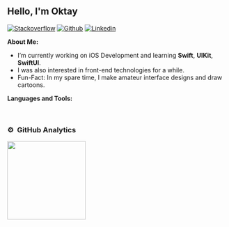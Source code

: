 ## Hello, I'm Oktay


[![Stackoverflow](https://img.shields.io/badge/-Stackoverflow-red?style=flat&logo=Stackoverflow&logoColor=white)](https://stackoverflow.com/users/16944051/oktaytan)
[![Github](https://img.shields.io/badge/-Github-000?style=flat&logo=Github&logoColor=white)](https://github.com/oktaytan)
[![Linkedin](https://img.shields.io/badge/-LinkedIn-blue?style=flat&logo=Linkedin&logoColor=white)](https://www.linkedin.com/in/oktaytan/)



<!-- Talking about you -->
**About Me:**

- I’m currently working on iOS Development and learning __Swift__, __UIKit__, __SwiftUI__.
- I was also interested in front-end technologies for a while.
- Fun-Fact: In my spare time, I make amateur interface designs and draw cartoons.

**Languages and Tools:**

<p>
  <img alt="" src="https://img.shields.io/badge/-Swift-red?style=flat&logo=Swift&logoColor=white">
  <img alt="" src="https://img.shields.io/badge/-SwiftUI-red?style=flat&logo=SwiftUI&logoColor=white">
  <img alt="" src="https://img.shields.io/badge/-HTML-green?style=flat&logo=HTML5&logoColor=white">
  <img alt="" src="https://img.shields.io/badge/-CSS-blue?style=flat&logo=CSS3&logoColor=white">
  <img alt="" src="https://img.shields.io/badge/-JavaScript-yellow?style=flat&logo=JavaScript&logoColor=white">
</p>

### ⚙️ &nbsp;GitHub Analytics

<p align="left">
<a href="https://github.com/oktaytan">
  <img height="180em" src="https://github-readme-stats-eight-theta.vercel.app/api?username=oktaytan&show_icons=true&theme=algolia&include_all_commits=true&count_private=true"/>
</a>
</p>



